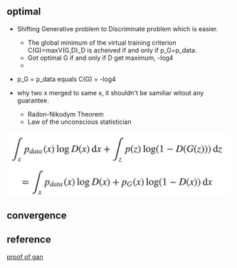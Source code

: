 
## optimal
  - Shifting Generative problem to Discriminate problem which is easier.
    - The global minimum of the virtual training criterion C(G)=maxV(G,D)_D is acheived if and only if p_G=p_data.
    - Got optimal G if and only if D get maximum, -log4
    -
  - p_G = p_data equals C(G) = -log4

  - why two x merged to same x, it shouldn't be samiliar witout any guarantee.

    - Radon-Nikodym Theorem
    - Law of the unconscious statistician

![](gan/optimal.png)

## convergence


## reference
[proof of gan](https://srome.github.io/An-Annotated-Proof-of-Generative-Adversarial-Networks-with-Implementation-Notes/)
